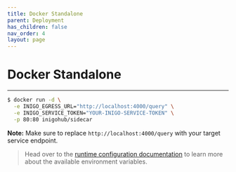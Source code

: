 ```yaml
---
title: Docker Standalone
parent: Deployment
has_children: false
nav_order: 4
layout: page
---
```


# Docker Standalone
-------------------

  ``` sh
  $ docker run -d \
    -e INIGO_EGRESS_URL="http://localhost:4000/query" \
    -e INIGO_SERVICE_TOKEN="YOUR-INIGO-SERVICE-TOKEN" \
    -p 80:80 inigohub/sidecar
  ```

  **Note:** Make sure to replace `http://localhost:4000/query` with your target service endpoint.

  > Head over to the [runtime configuration documentation](deployment_runtime_override.html) to learn more about the available environment variables.
